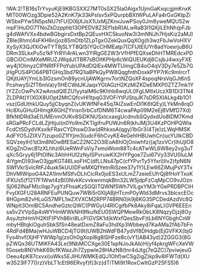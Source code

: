 !WA:2!TB16sTrYvyuKjE9KBGSXX27MT0sSX25Ia0Aigx1UjmGaKxqcgjmKnxKMlT00WOzg3Dpie52A2KnK7jk33kPsIsv5xPQurpbBXtWPuLAFa4rGxGKtpZiWSbxPYw5N5psNU7tFU(D(6jXJsX1UxMjZKnvJuwPSoy0Jm8yweMQU52wmpF)HuDO7TNoZkDzpphb13OPEDV8Z3Ef1sbR)ALwRaB3I1QXjILEhNh(pFJbg4dWAfVXx4bdwBGbgirxDxtBp2QEuxHXC5kuoNw3i3mNNJh7HjsKiz2aMJ)ZBle(8hm(4sFKH6n(joz8SmDtb1ZLpTgxOZekQuxQqXOg(h3wzFbJwVoHXVXySyX3QJfXiOwTYT8jSLYT8QlS(YQcCHMEatp7(CFIJtElUYr8adYoexrjuB6UDRm3SLkxPu5z1kFYrRYi4rALwn3YlRgGE2W3rVfHPfEQXseDhHTMREdcxPDGBCiOCmMXeMRUZJWqdJ(TBR7sBOltKPHp6cWiQUEUKdj6CsjbJ4wxyFXEwy4j1OImyzCIPNRfFFPoYubUPAdDQlEx4MWTUimgCB4oO4qV3Dy7e5Zb7GjHgPUS4PO64PBTGHq3bd7RQ1iaBPkQyPW8QqgfnthDoxkPYP7rKc9mIrcrTQKjtUAYjYmLb3lGzsmOn89ycnUjAWKgrnv7or)NZQoXF4spoqNrsVqGJt6nSPcshwySiZfT6mVa)y1lHECWdJKJaqxYGtAGzH2KzMiZKDeEMXP0ZTZ7mk1Y)YZZcOwPvX2wAnsdQlEZU1yytalM6c9Khhb8wqUL0FgLMtlxUczXB1Dl3TN4ZLDPAt)Y(XGX8UOpt2MtCQfcvHl1tpqG3VOFiYtPJStqJK7sDR5XIALkg4b1O1vsz(GdUthkUQuy5jjCbyqnZ(vUKWfNFe45q7AIZswEnDl1K6tQEy)LYkMn8rqOHc8XuGHuGHlmgK6GHZYinsn5rbCsfDNM6T4cwaPAp09M2eEjBVMfD7Xd)BfkNtDRd3aE(UMEnmOUKv8SiDKNUSxtcxaxgUcdnvbSQydxdUo8IDM7KmdsRGaPRcFCLdLZjHtjul(n0Yo9mZKTlgifruPUWJn6R(khJMj3U4KzPOHPQWlaFcdCtSDydVKsxlkFRaxCYDhswD3w(dRhkxoA(qgy)1bGr3(4Tje)zLWqHMSKAdFYO5JZIXV7)zupo0Z1fYjim3(udcF6hCvyKE4eGehlHBUwhCn)ucYUIkCBDSQVzeylH)1d3m8NOwBfESaCZ2NC2O3IEoA6hlOjOniwhfz((aj1zxVCr)lhUjIO8KOgZnOwcB1zXLhhzi6UeRWnFsViy7xmoWom88Tc4cATwWL6W8ey2vg3uTqXc5Gryy6j1PtOINc3AhhHUI2zNyISPvruwKX2HYPgoe7Zui67Vy33VU0luLM4iYgmD)93iwO3jgpKGT46LxoFHC(dfLLNs47pC(cfYPvrTy5Yfxrl)Ilv2)fpN6NSWfVkrSvIcRtFJ4uxk5kUU)DFwMXQfYetnRiSzee37y1Y)LEw66ZiMujPsY3TxDhVMlWipoG4A2A1lmrMStfvDLhCicRx0joES3xULmZ7zeieEUfrQj8fHoYTxoKiFKUs5(f1217F1Wwt4zB(0NvkKcvvkwnmqkBtn32LW5jdpFzCqMpCO9vJOznSj062INaFM)clIqp7ygYzFhsaKzSGQ)TQWNf5Wh7VlLgxYM3rYGePRDBPCiHFvyIXGFU28ARNFEuPUNQuw7WBi5r0XIjABjHTcmP0yWld3dMrvs3blcxcEOc8HGpm82vHLuG57MFL1wZXVXCM2RPP74BRN0)k9j6KG35PCDedAzdVc8QWNpIt3OmIBC5AndheGztcQWC(PWGyU4RICgifbPk8Aky8iFqaL)GVP6EEEnsa5v2VVpSp4oWYHmWWkNH9fkufkEU0SWQPMewRkObLK8NqzyDjzj8OyAsyJtzhHnVH2KtF)PVh86iri8LcP(GVSK1d(kWxfQesSbvF)tLb6NYGbghCnWmbyHBtqkiOguhSbkSfSn48eatDxmZ8aFu3hdXp3Wbbeyd7KaAMa2fAb7bFn4RdFd4BMa(wHJuWBCD4jTG9t(UWB2hWdFB47ydVf8DHdgb(EjGVFKX(bjGFys4hvf(XjHFYWWp1g(zsOh0gXopl8g8lSHFze8c(vY1)AB43yd)2ZGGG3(8GpZWQx36UTMIKFA43Le(9NbMCCXge30E1spNJoJkAb)H(yf4pkrgWFcXeVWfGoseb8N)VhkK69cfKWazJh7ZypwIe28HAzN8(tnr4dJtg(7eQZC)7pviwjeuGOeeu4pK87cxvxi)uWks5EJIHUWMKEdQJ1Ohf)wCSg2igZ)kp9v8IFWTd(XUw3523IF77()rz)VbLT1cEt96ERvyf)f)3rz(dTiTMi9t1RoxCwItGzP25FS5)6